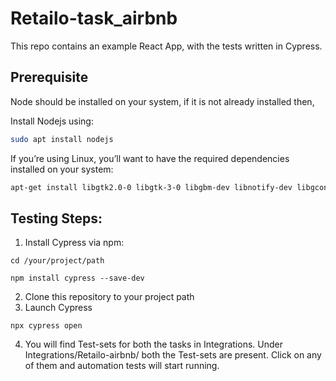 # Retailo-task_airbnb

This repo contains an example React App, with the tests written in Cypress.

## Prerequisite
Node should be installed on your system, if it is not already installed then,

Install Nodejs using:

```bash
sudo apt install nodejs
```
If you’re using Linux, you’ll want to have the required dependencies installed on your system:
```bash
apt-get install libgtk2.0-0 libgtk-3-0 libgbm-dev libnotify-dev libgconf-2-4 libnss3 libxss1 libasound2 libxtst6 xauth xvfb
```

## Testing Steps:
  1. Install Cypress via npm:
```
cd /your/project/path
```
```
npm install cypress --save-dev
```

  2. Clone this repository to your project path
  3. Launch Cypress
```
npx cypress open
```
  4. You will find Test-sets for both the tasks in Integrations. 
Under Integrations/Retailo-airbnb/ both the Test-sets are present. Click on any of them and automation tests will start running.
